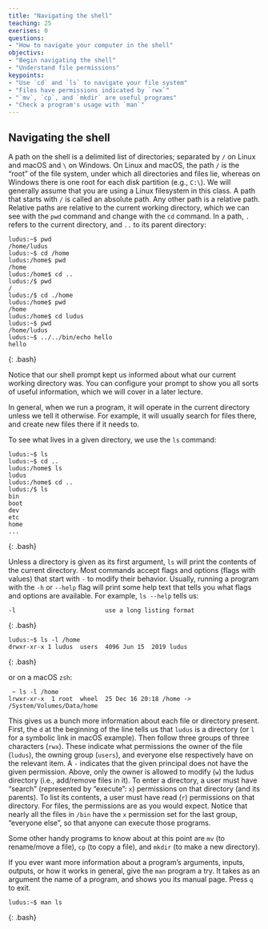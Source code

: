 ```yaml
---
title: "Navigating the shell"
teaching: 25
exerises: 0
questions: 
- "How to navigate your computer in the shell"
objectivs:
- "Begin navigating the shell"
- "Understand file permissions" 
keypoints:
- "Use `cd` and `ls` to navigate your file system"
- "Files have permissions indicated by `rwx`"
- "`mv`, `cp`, and `mkdir` are useful programs"
- "Check a program's usage with `man`"
---
```


## Navigating the shell
A path on the shell is a delimited list of directories; separated by `/` on Linux and macOS and `\` on Windows. On Linux and macOS, the path `/` is the “root” of the file system, under which all directories and files lie, whereas on Windows there is one root for each disk partition (e.g., `C:\`). We will generally assume that you are using a Linux filesystem in this class. A path that starts with `/` is called an absolute path. Any other path is a relative path. Relative paths are relative to the current working directory, which we can see with the `pwd` command and change with the `cd` command. In a path, `.` refers to the current directory, and `..` to its parent directory:

~~~
ludus:~$ pwd
/home/ludus
ludus:~$ cd /home
ludus:/home$ pwd
/home
ludus:/home$ cd ..
ludus:/$ pwd
/
ludus:/$ cd ./home
ludus:/home$ pwd
/home
ludus:/home$ cd ludus
ludus:~$ pwd
/home/ludus
ludus:~$ ../../bin/echo hello
hello
~~~
{: .bash}

Notice that our shell prompt kept us informed about what our current working directory was. You can configure your prompt to show you all sorts of useful information, which we will cover in a later lecture.

In general, when we run a program, it will operate in the current directory unless we tell it otherwise. For example, it will usually search for files there, and create new files there if it needs to.

To see what lives in a given directory, we use the `ls` command:

~~~
ludus:~$ ls
ludus:~$ cd ..
ludus:/home$ ls
ludus
ludus:/home$ cd ..
ludus:/$ ls
bin
boot
dev
etc
home
...
~~~
{: .bash}

Unless a directory is given as its first argument, `ls` will print the contents of the current directory. Most commands accept flags and options (flags with values) that start with `-` to modify their behavior. Usually, running a program with the `-h` or `--help` flag will print some help text that tells you what flags and options are available. For example, `ls --help` tells us:

~~~
-l                         use a long listing format
~~~
{: .bash}

~~~
ludus:~$ ls -l /home
drwxr-xr-x 1 ludus  users  4096 Jun 15  2019 ludus
~~~
{: .bash}

or on a macOS `zsh`:
~~~
 ~ ls -l /home
lrwxr-xr-x  1 root  wheel  25 Dec 16 20:18 /home -> /System/Volumes/Data/home
~~~

This gives us a bunch more information about each file or directory present. First, the `d` at the beginning of the line tells us that `ludus` is a directory (or `l` for a symbolic link in macOS example). Then follow three groups of three characters (`rwx`). These indicate what permissions the owner of the file (`ludus`), the owning group (`users`), and everyone else respectively have on the relevant item. A `-` indicates that the given principal does not have the given permission. Above, only the owner is allowed to modify (`w`) the ludus directory (i.e., add/remove files in it). To enter a directory, a user must have “search” (represented by “execute”: `x`) permissions on that directory (and its parents). To list its contents, a user must have read (`r`) permissions on that directory. For files, the permissions are as you would expect. Notice that nearly all the files in `/bin` have the `x` permission set for the last group, “everyone else”, so that anyone can execute those programs.

Some other handy programs to know about at this point are `mv` (to rename/move a file), `cp` (to copy a file), and `mkdir` (to make a new directory).

If you ever want more information about a program’s arguments, inputs, outputs, or how it works in general, give the `man` program a try. It takes as an argument the name of a program, and shows you its manual page. Press `q` to exit.

~~~
ludus:~$ man ls
~~~
{: .bash}